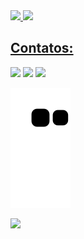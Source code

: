 <div>
<a href="https://github.com/ELIZEUOPAIN">
<img height="180em" src="https://github-readme-stats.vercel.app/api/top-langs/?username=ELIZEUOPAIN&layout=compact&langs_count=7&theme=dracula"/>
<img height="180em" src="https://github-readme-stats.vercel.app/api?username=ELIZEUOPAIN&show_icons=true&theme=dracula&include_all_commits=true&count_private=true"/>
</div>


## Contatos:

<div>
<a href="https://instagram.com/elizeudasdores" target="_blank"><img src="https://img.shields.io/badge/-Instagram-%23E4405F?style=for-the-badge&logo=instagram&logoColor=white" target="_blank"></a>
<a href = "mailto:dasdoreselizeu@gmail.com"><img src="https://img.shields.io/badge/Gmail-D14836?style=for-the-badge&logo=gmail&logoColor=white" target="_blank"></a>
<a href="https://www.linkedin.com/in/elizeudasdores" target="_blank"><img src="https://img.shields.io/badge/-LinkedIn-%230077B5?style=for-the-badge&logo=linkedin&logoColor=white" target="_blank"></a>   
</div>

![Snake animation](https://github.com/ELIZEUOPAIN/ELIZEUOPAIN/blob/output/github-contribution-grid-snake.svg)

<a href="https://www.buymeacoffee.com/elizeudasdores"><img src="https://img.buymeacoffee.com/button-api/?text=Buy me a coffee&emoji=&slug=elizeudasdores&button_colour=FF5F5F&font_colour=ffffff&font_family=Cookie&outline_colour=000000&coffee_colour=FFDD00" /></a>

